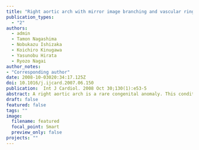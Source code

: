 ```yaml
---
title: "Right aortic arch with mirror image branching and vascular ring"
publication_types:
  - "2"
authors:
  - admin
  - Tamon Nagashima
  - Nobukazu Ishizaka
  - Koichiro Kinugawa
  - Yasunobu Hirata
  - Ryozo Nagai
author_notes:
- "Corresponding author"
date: 2008-10-03020:34:17.125Z
doi: 10.1016/j.ijcard.2007.06.150
publication:  Int J Cardiol. 2008 Oct 30;130(1):e53-5
abstract: A right aortic arch is a rare congenital anomaly. This condition is occasionally found with atherosclerotic changes of the anomalous vessels, dissection, or aneurysmal dilatation in adulthood by emergence of symptoms or incidentally by radiographic studies for an evaluation of other diseases. This condition is clinically relevant because of the morbidity caused by compression of mediastinal structures by anomalous vessels and the mortality associated with rupture of aneurysms. In this report, we present a very rare case of a 70-year-old male patient with the right aortic arch with mirror image branching and vascular ring incidentally found by radiographic studies in adulthood. 
draft: false
featured: false
tags: ""
image:
  filename: featured
  focal_point: Smart
  preview_only: false
projects: ""
---
```


